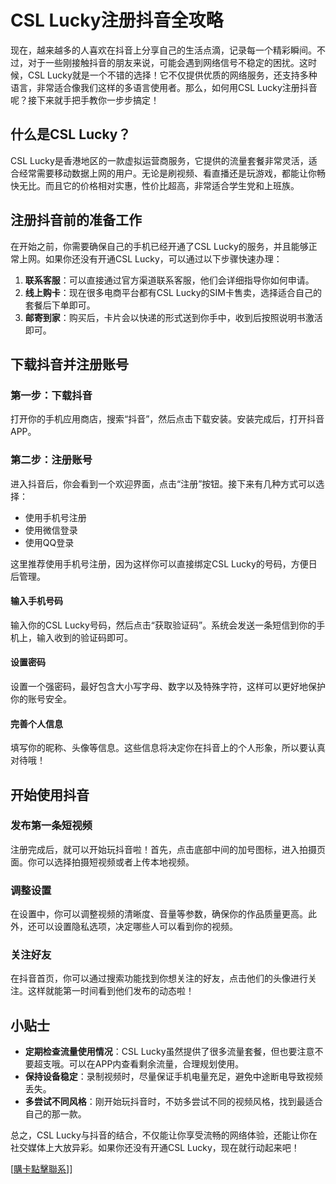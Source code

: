 # CSL Lucky注册抖音全攻略

现在，越来越多的人喜欢在抖音上分享自己的生活点滴，记录每一个精彩瞬间。不过，对于一些刚接触抖音的朋友来说，可能会遇到网络信号不稳定的困扰。这时候，CSL Lucky就是一个不错的选择！它不仅提供优质的网络服务，还支持多种语言，非常适合像我们这样的多语言使用者。那么，如何用CSL Lucky注册抖音呢？接下来就手把手教你一步步搞定！

## 什么是CSL Lucky？

CSL Lucky是香港地区的一款虚拟运营商服务，它提供的流量套餐非常灵活，适合经常需要移动数据上网的用户。无论是刷视频、看直播还是玩游戏，都能让你畅快无比。而且它的价格相对实惠，性价比超高，非常适合学生党和上班族。

## 注册抖音前的准备工作

在开始之前，你需要确保自己的手机已经开通了CSL Lucky的服务，并且能够正常上网。如果你还没有开通CSL Lucky，可以通过以下步骤快速办理：

1. **联系客服**：可以直接通过官方渠道联系客服，他们会详细指导你如何申请。
2. **线上购卡**：现在很多电商平台都有CSL Lucky的SIM卡售卖，选择适合自己的套餐后下单即可。
3. **邮寄到家**：购买后，卡片会以快递的形式送到你手中，收到后按照说明书激活即可。

## 下载抖音并注册账号

### 第一步：下载抖音
打开你的手机应用商店，搜索“抖音”，然后点击下载安装。安装完成后，打开抖音APP。

### 第二步：注册账号
进入抖音后，你会看到一个欢迎界面，点击“注册”按钮。接下来有几种方式可以选择：
- 使用手机号注册
- 使用微信登录
- 使用QQ登录

这里推荐使用手机号注册，因为这样你可以直接绑定CSL Lucky的号码，方便日后管理。

#### 输入手机号码
输入你的CSL Lucky号码，然后点击“获取验证码”。系统会发送一条短信到你的手机上，输入收到的验证码即可。

#### 设置密码
设置一个强密码，最好包含大小写字母、数字以及特殊字符，这样可以更好地保护你的账号安全。

#### 完善个人信息
填写你的昵称、头像等信息。这些信息将决定你在抖音上的个人形象，所以要认真对待哦！

## 开始使用抖音

### 发布第一条短视频
注册完成后，就可以开始玩抖音啦！首先，点击底部中间的加号图标，进入拍摄页面。你可以选择拍摄短视频或者上传本地视频。

### 调整设置
在设置中，你可以调整视频的清晰度、音量等参数，确保你的作品质量更高。此外，还可以设置隐私选项，决定哪些人可以看到你的视频。

### 关注好友
在抖音首页，你可以通过搜索功能找到你想关注的好友，点击他们的头像进行关注。这样就能第一时间看到他们发布的动态啦！

## 小贴士

- **定期检查流量使用情况**：CSL Lucky虽然提供了很多流量套餐，但也要注意不要超支哦。可以在APP内查看剩余流量，合理规划使用。
- **保持设备稳定**：录制视频时，尽量保证手机电量充足，避免中途断电导致视频丢失。
- **多尝试不同风格**：刚开始玩抖音时，不妨多尝试不同的视频风格，找到最适合自己的那一款。

总之，CSL Lucky与抖音的结合，不仅能让你享受流畅的网络体验，还能让你在社交媒体上大放异彩。如果你还没有开通CSL Lucky，现在就行动起来吧！

[[購卡點擊聯系](https://t.me/s/esim1088)]]